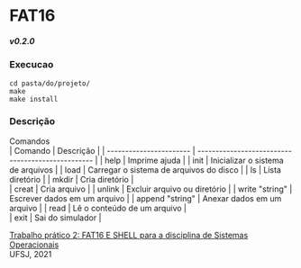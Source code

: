 # FAT16
##### v0.2.0 

### Execucao
```
cd pasta/do/projeto/
make
make install

```
 

### Descrição

Comandos  
    | Comando                 | Descrição                                         |
    | ----------------------- | ------------------------------------------------- |
    | help                    | Imprime ajuda                                     |
    | init                    | Inicializar o sistema de arquivos                 |
    | load                    | Carregar o sistema de arquivos do disco           |
    | ls                      | Lista diretório                                   |
    | mkdir                   | Cria diretório                                    |  
    | creat                   | Cria arquivo                                      |
    | unlink                  | Excluir arquivo ou diretório                      |
    | write \"string\"          | Escrever dados em um arquivo                      |
    | append \"string\"         | Anexar dados em um arquivo                        |
    | read                    | Lê o conteúdo de um arquivo                       |  
    | exit                    | Sai do simulador                                  |

    
[Trabalho prático 2: FAT16 E SHELL para a disciplina de Sistemas Operacionais](TP2_SO.pdf)  
UFSJ, 2021
